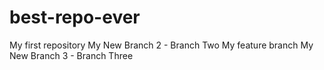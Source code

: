 # best-repo-ever
My first repository
My New Branch 2 - Branch Two
My feature branch
My New Branch 3 - Branch Three